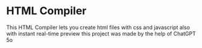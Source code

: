 # HTML Compiler
This HTML Compiler lets you create html files with css and javascript also with instant real-time preview this project was made by the help of ChatGPT 5o